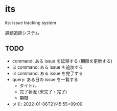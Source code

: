# its

its: issue tracking system

課題追跡システム

## TODO

- command: ある issue を延期する (期限を更新する)
- ☑ command: ある issue を追加する
- ☑ command: ある issue を完了する
- query: ある日の issue を一覧する
  - タイトル
  - 完了状況 (未完了・完了)
  - 期限
- メモ: 2022-01-06T21:45:55+09:00
